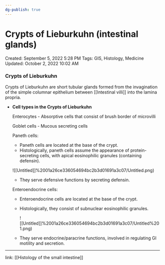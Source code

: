 ```yaml
---
dg-publish: true
---
```


# Crypts of Lieburkuhn (intestinal glands)

Created: September 5, 2022 5:28 PM
Tags: GIS, Histology, Medicine
Updated: October 2, 2022 10:02 AM

### Crypts of Lieburkuhn

Crypts of Lieburkuhn are short tubular glands formed from the invagination of the simple columnar epithelium between [[Intestinal villi]] into the lamina propria.

- **Cell types in the Crypts of Lieburkuhn**
    
    Enterocytes - Absorptive cells that consist of brush border of microvilli
    
    Goblet cells - Mucous secreting cells
    
    Paneth cells:
    
    - Paneth cells are located at the base of the crypt.
    - Histologically, paneth cells assume the appearance of protein-secreting cells, with apical eosinophilic granules (containing defensin).
    
    ![[Untitled]]%2001a26ce336054694bc2b3d01691a3c07/Untitled.png)
    
    - They serve defensive functions by secreting defensin.
    
    Enteroendocrine cells:
    
    - Enteroendocrine cells are located at the base of the crypt.
    - Histologically, they consist of subnuclear eosinophilic granules.
        
        ![[Untitled]]%2001a26ce336054694bc2b3d01691a3c07/Untitled%201.png)
        
    - They serve endocrine/paracrine functions, involved in regulating GI motility and secretion.

---

link: [[Histology of the small intestine]]